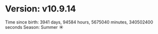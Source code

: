 # Version: v10.9.14
Time since birth: 3941 days, 94584 hours, 5675040 minutes, 340502400 seconds
Season: Summer ☀️
